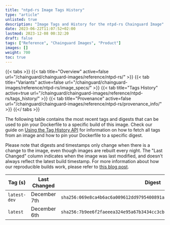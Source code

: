 ```yaml
---
title: "ntpd-rs Image Tags History"
type: "article"
unlisted: true
description: "Image Tags and History for the ntpd-rs Chainguard Image"
date: 2023-06-22T11:07:52+02:00
lastmod: 2023-12-08 00:32:20
draft: false
tags: ["Reference", "Chainguard Images", "Product"]
images: []
weight: 700
toc: true
---
```


{{< tabs >}}
{{< tab title="Overview" active=false url="/chainguard/chainguard-images/reference/ntpd-rs/" >}}
{{< tab title="Variants" active=false url="/chainguard/chainguard-images/reference/ntpd-rs/image_specs/" >}}
{{< tab title="Tags History" active=true url="/chainguard/chainguard-images/reference/ntpd-rs/tags_history/" >}}
{{< tab title="Provenance" active=false url="/chainguard/chainguard-images/reference/ntpd-rs/provenance_info/" >}}
{{</ tabs >}}

The following table contains the most recent tags and digests that can be used to pin your Dockerfile to a specific build of this image. Check our guide on [Using the Tag History API](/chainguard/chainguard-images/using-the-tag-history-api/) for information on how to fetch all tags from an image and how to pin your Dockerfile to a specific digest.

Please note that digests and timestamps only change when there is a change to the image, even though images are rebuilt every night. The "Last Changed" column indicates when the image was last modified, and doesn't always reflect the latest build timestamp. For more information about how our reproducible builds work, please refer to [this blog post](https://www.chainguard.dev/unchained/reproducing-chainguards-reproducible-image-builds).

| Tag (s)       | Last Changed | Digest                                                                    |
|---------------|--------------|---------------------------------------------------------------------------|
|  `latest-dev` | December 7th | `sha256:069e8ca4b6ac6a009612dd9795400891a1dbc81b6cfb02f82e8faa584f0033eb` |
|  `latest`     | December 6th | `sha256:7b9ee6f2faeeea324e95a67b3434cc3cb383e5a7b0eb99db2d97ee6686945a20` |

